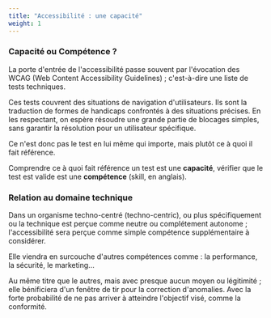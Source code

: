 ```yaml
---
title: "Accessibilité : une capacité"
weight: 1
---
```


### Capacité ou Compétence ?

La porte d'entrée de l'accessibilité passe souvent par l'évocation des WCAG (Web Content Accessibility Guidelines) ; c'est-à-dire une liste de tests techniques.

Ces tests couvrent des situations de navigation d'utilisateurs. Ils sont la traduction de formes de handicaps confrontés à des situations précises. En les respectant, on espère résoudre une grande partie de blocages simples, sans garantir la résolution pour un utilisateur spécifique.

Ce n'est donc pas le test en lui même qui importe, mais plutôt ce à quoi il fait référence.

Comprendre ce à quoi fait référence un test est une **capacité**, vérifier que le test est valide est une **compétence** (skill, en anglais).

### Relation au domaine technique

Dans un organisme techno-centré (techno-centric), ou plus spécifiquement ou la technique est perçue comme neutre ou complétement autonome ; l'accessibilité sera perçue comme simple compétence supplémentaire à considérer.

Elle viendra en surcouche d'autres compétences comme : la performance, la sécurité, le marketing... 

Au même titre que le autres, mais avec presque aucun moyen ou légitimité ; elle bénificiera d'un fenêtre de tir pour la correction d'anomalies. Avec la forte probabilité de ne pas arriver à atteindre l'objectif visé, comme la conformité.